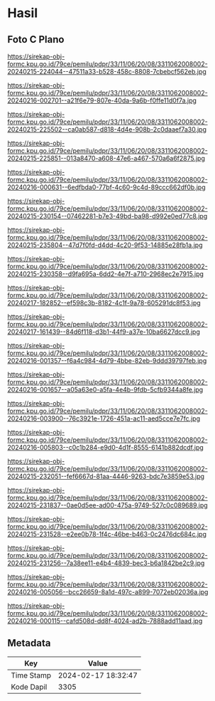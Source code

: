 # Hasil

## Foto C Plano

https://sirekap-obj-formc.kpu.go.id/79ce/pemilu/pdpr/33/11/06/20/08/3311062008002-20240215-224044--47511a33-b528-458c-8808-7cbebcf562eb.jpg

https://sirekap-obj-formc.kpu.go.id/79ce/pemilu/pdpr/33/11/06/20/08/3311062008002-20240216-002701--a21f6e79-807e-40da-9a6b-f0ffe11d0f7a.jpg

https://sirekap-obj-formc.kpu.go.id/79ce/pemilu/pdpr/33/11/06/20/08/3311062008002-20240215-225502--ca0ab587-d818-4d4e-908b-2c0daaef7a30.jpg

https://sirekap-obj-formc.kpu.go.id/79ce/pemilu/pdpr/33/11/06/20/08/3311062008002-20240215-225851--013a8470-a608-47e6-a467-570a6a6f2875.jpg

https://sirekap-obj-formc.kpu.go.id/79ce/pemilu/pdpr/33/11/06/20/08/3311062008002-20240216-000631--6edfbda0-77bf-4c60-9c4d-89ccc662df0b.jpg

https://sirekap-obj-formc.kpu.go.id/79ce/pemilu/pdpr/33/11/06/20/08/3311062008002-20240215-230154--07462281-b7e3-49bd-ba98-d992e0ed77c8.jpg

https://sirekap-obj-formc.kpu.go.id/79ce/pemilu/pdpr/33/11/06/20/08/3311062008002-20240215-235804--47d7f0fd-d4dd-4c20-9f53-14885e28fb1a.jpg

https://sirekap-obj-formc.kpu.go.id/79ce/pemilu/pdpr/33/11/06/20/08/3311062008002-20240215-230358--d9fa695a-6dd2-4e7f-a710-2968ec2e7915.jpg

https://sirekap-obj-formc.kpu.go.id/79ce/pemilu/pdpr/33/11/06/20/08/3311062008002-20240217-182852--ef598c3b-8182-4c1f-9a78-605291dc8f53.jpg

https://sirekap-obj-formc.kpu.go.id/79ce/pemilu/pdpr/33/11/06/20/08/3311062008002-20240217-161439--84d6f118-d3b1-44f9-a37e-10ba6627dcc9.jpg

https://sirekap-obj-formc.kpu.go.id/79ce/pemilu/pdpr/33/11/06/20/08/3311062008002-20240216-001357--f6a4c984-4d79-4bbe-82eb-9ddd39797feb.jpg

https://sirekap-obj-formc.kpu.go.id/79ce/pemilu/pdpr/33/11/06/20/08/3311062008002-20240216-001657--a05a63e0-a5fa-4e4b-9fdb-5cfb9344a8fe.jpg

https://sirekap-obj-formc.kpu.go.id/79ce/pemilu/pdpr/33/11/06/20/08/3311062008002-20240216-003900--76c3921e-1726-451a-ac11-aed5cce7e7fc.jpg

https://sirekap-obj-formc.kpu.go.id/79ce/pemilu/pdpr/33/11/06/20/08/3311062008002-20240216-005803--c0c1b284-e9d0-4d1f-8555-6141b882dcdf.jpg

https://sirekap-obj-formc.kpu.go.id/79ce/pemilu/pdpr/33/11/06/20/08/3311062008002-20240215-232051--fef6667d-81aa-4446-9263-bdc7e3859e53.jpg

https://sirekap-obj-formc.kpu.go.id/79ce/pemilu/pdpr/33/11/06/20/08/3311062008002-20240215-231837--0ae0d5ee-ad00-475a-9749-527c0c089689.jpg

https://sirekap-obj-formc.kpu.go.id/79ce/pemilu/pdpr/33/11/06/20/08/3311062008002-20240215-231528--e2ee0b78-1f4c-46be-b463-0c2476dc684c.jpg

https://sirekap-obj-formc.kpu.go.id/79ce/pemilu/pdpr/33/11/06/20/08/3311062008002-20240215-231256--7a38ee11-e4b4-4839-bec3-b6a1842be2c9.jpg

https://sirekap-obj-formc.kpu.go.id/79ce/pemilu/pdpr/33/11/06/20/08/3311062008002-20240216-005056--bcc26659-8a1d-497c-a899-7072eb02036a.jpg

https://sirekap-obj-formc.kpu.go.id/79ce/pemilu/pdpr/33/11/06/20/08/3311062008002-20240216-000115--cafd508d-dd8f-4024-ad2b-7888add11aad.jpg


## Metadata

| Key        | Value               |
| ---------- | ------------------- |
| Time Stamp | 2024-02-17 18:32:47 |
| Kode Dapil | 3305                |



